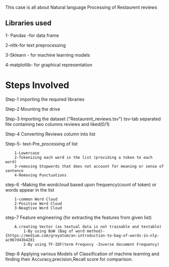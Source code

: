 
This case is all about Natural language Processing of Restaurent reviews
## Libraries used

1- Pandas -for data frame

2-nltk-for text preprocessing

3-Sklearn - for machine learning models 

4-matplotlib- for graphical representation

# Steps Involved

Step-1 importing the required libraries

Step-2 Mounting the drive 

Step-3 Importing the dataset ("Restaurent_reviews.tsv") tsv-tab separated file containing two columns reviews and liked(0/1)

Step-4 Converting Reviews column into list 

Step-5- text-Pre_processing of list 

        1-Lowercase 
        2-Tokenizing each word in the list (providing a token to each word)
        3-removing Stopwords that does not account for meaning or sense of sentence
        4-Removing Punctuations 
        
step-6 -Making the wordcloud based upon frequency(count of token) or words appear in the list    

        1-common Word Cloud 
        2-Positive Word Cloud
        3-Neagtive Word Cloud
        
step-7  Feature engineering (for extracting the features from given list)

        A.creating Vector (as textual data is not trainable and testable)
            1-By using BoW (Bag of word method)-                          {https://medium.com/greyatom/an-introduction-to-bag-of-words-in-nlp-ac967d43b428}
            2-By using TF-IDF(term Frequncy -Inverse document Frequency)
         
Step-8 Applying various Models of Classification of machine learning and finding their Accuracy,precision,Recall score for comparison.
       
